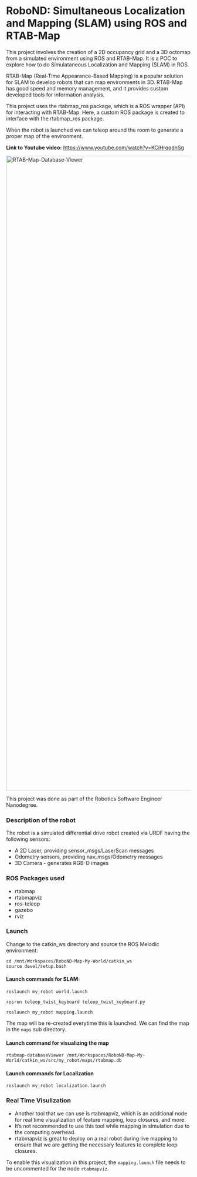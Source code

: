 # RoboND: Simultaneous Localization and Mapping (SLAM) using ROS and RTAB-Map

This project involves the creation of a 2D occupancy grid and a 3D octomap from a simulated environment using ROS and RTAB-Map. It is a POC to explore how to do Simulataneous Localization and Mapping (SLAM) in ROS.

RTAB-Map (Real-Time Appearance-Based Mapping) is a popular solution for SLAM to develop robots that can map environments in 3D. RTAB-Map has good speed and memory management, and it provides custom developed tools for information analysis. 

This project uses the rtabmap_ros package, which is a ROS wrapper (API) for interacting with RTAB-Map. Here, a custom ROS package is created to interface with the rtabmap_ros package. 

When the robot is launched we can teleop around the room to generate a proper map of the environment.

**Link to Youtube video:** https://www.youtube.com/watch?v=KCiHrqqdnSg

<img width="1728" alt="RTAB-Map-Database-Viewer" src="https://user-images.githubusercontent.com/3985351/164980294-8c7da44c-f686-432d-8935-6f586da9ea6f.png">

This project was done as part of the Robotics Software Engineer Nanodegree.

### Description of the robot

The robot is a simulated differential drive robot created via URDF having the following sensors:

 - A 2D Laser, providing sensor_msgs/LaserScan messages
 - Odometry sensors, providing nav_msgs/Odometry messages
 - 3D Camera - generates RGB-D images

### ROS Packages used
 - rtabmap
 - rtabmapviz
 - ros-teleop
 - gazebo
 - rviz

### Launch 

Change to the catkin_ws directory and source the ROS Melodic environment:

    cd /mnt/Workspaces/RoboND-Map-My-World/catkin_ws
    source devel/setup.bash

#### Launch commands for SLAM:

`roslaunch my_robot world.launch`

`rosrun teleop_twist_keyboard teleop_twist_keyboard.py`

`roslaunch my_robot mapping.launch`

The map will be re-created everytime this is launched. 
We can find the map in the `maps` sub directory.

#### Launch command for visualizing the map
`rtabmap-databaseViewer /mnt/Workspaces/RoboND-Map-My-World/catkin_ws/src/my_robot/maps/rtabmap.db`

#### Launch commands for Localization

`roslaunch my_robot localization.launch`

### Real Time Visulization

 - Another tool that we can use is rtabmapviz, which is an additional node for real time visualization of feature mapping, loop closures, and more.
 - It’s not recommended to use this tool while mapping in simulation due to the computing overhead.
 - rtabmapviz is great to deploy on a real robot during live mapping to ensure that we are getting the necessary features to complete loop closures.

To enable this visualization in this project, the `mapping.launch` file needs to be uncommented for the node `rtabmapviz`. 
